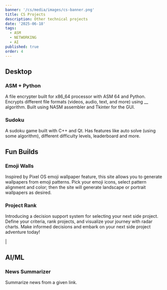 ```yaml
---
banner: '/cs/media/images/cs-banner.png'
title: CS Projects 
description: Other technical projects
date: '2025-06-18'
tags:
  - ASM
  - NETWORKING
  - AI
published: true
order: 4
---
```


<script>
  import VideoPlayer from '../lib/components/VideoPlayer.svelte'
  import Link from '../lib/components/Link.svelte'
  import Tags from '../lib/components/Tags.svelte'
  import Gallery from '../lib/components/Gallery.svelte'
</script>

## **Desktop**
### ASM + Python
A file encrypter built for x86_64 processor with ASM 64 and Python. Encrypts different file formats (videos, audio, text, and more) using __ algorithm. Built using NASM assembler and Tkinter for the GUI.  
<Link name="GitHub" href="https://github.com/nalonix/ASM-File-Encrypter" />

### Sudoku
A sudoku game built with C++ and Qt. Has features like auto solve (using some algorithm), different difficulty levels, leaderboard and more. 
<Link name="GitHub" href="https://github.com/nalonix/Sudoku.git" />


## **Fun Builds**
### Emoji Walls
Inspired by Pixel OS emoji wallpaper feature, this site allows you to generate wallpapers from emoji patterns. Pick your emoji icons, select pattern alignment and color; then the site will generate landscape or portrait wallpapers as desired. 
<Link name="Live Site" href="https://emojiwalls.vercel.app/" />

### Project Rank
Introducing a decision support system for selecting your next side project. Define your criteria, rank projects, and visualize your journey with radar charts. Make informed decisions and embark on your next side project adventure today!
<Link name="Life Site" href="https://project-rank.vercel.app/" /> | <Link name="GitHub" href="https://github.com/nalonix/ProjectRank" />

## **AI/ML**
### News Summarizer
Summarize news from a given link.
<Link name="GitHub" href="https://github.com/nalonix/NewsSummarizer" />


<!-- ## **Bots**
### The Weeknd Quiz
Guess the weeknd song from the 10 seconds intro.
### Poll Verdict 
Social  -->












<!-- 

### Budget Tracker
Build out of different data structures in a desktop budgeting app. Uses observables to sumulate application states. sqlite database for permanate storage. and python tkinter for gui.

### Title Maker
Generate titles for saving items.


### Anti Mergeta
Block the notorious Mergeta from spamming your groups. 
### I ❤️ LeetCode
Consistency enorfer bot that will expose your embaracing confessions and pictures to a public group or channel.  -->
